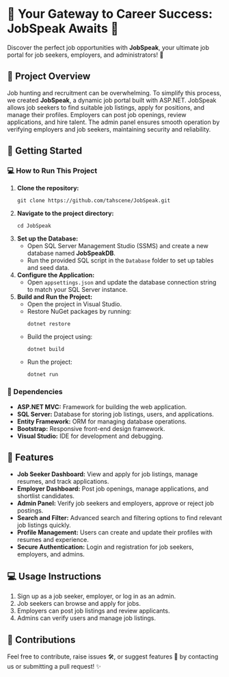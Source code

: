 <h1>💼 Your Gateway to Career Success: <strong>JobSpeak Awaits</strong> 🚀</h1>
<p>Discover the perfect job opportunities with <strong>JobSpeak</strong>, your ultimate job portal for job seekers, employers, and administrators! 🏢</p>

<h2> 📄 Project Overview</h2>
<p>
  Job hunting and recruitment can be overwhelming. To simplify this process, we created <strong>JobSpeak</strong>, a dynamic job portal built with ASP.NET. JobSpeak allows job seekers to find suitable job listings, apply for positions, and manage their profiles. Employers can post job openings, review applications, and hire talent. The admin panel ensures smooth operation by verifying employers and job seekers, maintaining security and reliability.
</p>

<h2>🚀 Getting Started</h2>
<h3>💻 How to Run This Project</h3>
<ol>
  <li><strong>Clone the repository:</strong>
    <pre><code>git clone https://github.com/tahscene/JobSpeak.git</code></pre>
  </li>
  <li><strong>Navigate to the project directory:</strong>
    <pre><code>cd JobSpeak</code></pre>
  </li>
  <li><strong>Set up the Database:</strong>
    <ul>
      <li>Open SQL Server Management Studio (SSMS) and create a new database named <strong>JobSpeakDB</strong>.</li>
      <li>Run the provided SQL script in the <code>Database</code> folder to set up tables and seed data.</li>
    </ul>
  </li>
  <li><strong>Configure the Application:</strong>
    <ul>
      <li>Open <code>appsettings.json</code> and update the database connection string to match your SQL Server instance.</li>
    </ul>
  </li>
  <li><strong>Build and Run the Project:</strong>
    <ul>
      <li>Open the project in Visual Studio.</li>
      <li>Restore NuGet packages by running:
        <pre><code>dotnet restore</code></pre>
      </li>
      <li>Build the project using:
        <pre><code>dotnet build</code></pre>
      </li>
      <li>Run the project:
        <pre><code>dotnet run</code></pre>
      </li>
    </ul>
  </li>
</ol>

<h3>🔧 Dependencies</h3>
<ul>
  <li><strong>ASP.NET MVC:</strong> Framework for building the web application.</li>
  <li><strong>SQL Server:</strong> Database for storing job listings, users, and applications.</li>
  <li><strong>Entity Framework:</strong> ORM for managing database operations.</li>
  <li><strong>Bootstrap:</strong> Responsive front-end design framework.</li>
  <li><strong>Visual Studio:</strong> IDE for development and debugging.</li>
</ul>

<h2>🎨 Features</h2>
<ul>
  <li><strong>Job Seeker Dashboard:</strong> View and apply for job listings, manage resumes, and track applications.</li>
  <li><strong>Employer Dashboard:</strong> Post job openings, manage applications, and shortlist candidates.</li>
  <li><strong>Admin Panel:</strong> Verify job seekers and employers, approve or reject job postings.</li>
  <li><strong>Search and Filter:</strong> Advanced search and filtering options to find relevant job listings quickly.</li>
  <li><strong>Profile Management:</strong> Users can create and update their profiles with resumes and experience.</li>
  <li><strong>Secure Authentication:</strong> Login and registration for job seekers, employers, and admins.</li>
</ul>

<h2>💻 Usage Instructions</h2>
<ol>
  <li>Sign up as a job seeker, employer, or log in as an admin.</li>
  <li>Job seekers can browse and apply for jobs.</li>
  <li>Employers can post job listings and review applicants.</li>
  <li>Admins can verify users and manage job listings.</li>
</ol>

<h2>🤝 Contributions</h2>
<p>Feel free to contribute, raise issues 🛠️, or suggest features 🚀 by contacting us or submitting a pull request! ✨</p>
